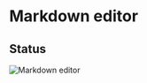 # Markdown editor

## Status 

![Markdown editor](http://status.2005danielus.ml/status/markdown.2005danielus.ml-443.svg?t=1609936466844)
